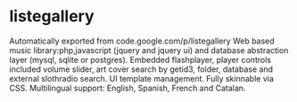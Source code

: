 # listegallery
Automatically exported from code.google.com/p/listegallery
Web based music library:php,javascript (jquery and jquery ui) and database abstraction layer (mysql, sqlite or postgres). Embedded flashplayer, player controls included volume slider, art cover search by getid3, folder, database and external slothradio search. UI template management. Fully skinnable via CSS. Multilingual support: English, Spanish, French and Catalan.
